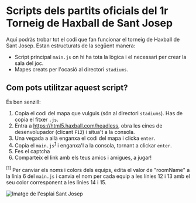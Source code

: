 
# Scripts dels partits oficials del 1r Torneig de Haxball de Sant Josep

Aquí podràs trobar tot el codi que fan funcionar el torneig de Haxball de Sant Josep. Estan estructurats de la següent manera:

* Script principal `main.js` on hi ha tota la lògica i el necessari per crear la sala del joc.
* Mapes creats per l'ocasió al directori `stadiums`.


## Com pots utilitzar aquest script?

És ben senzill:
1. Copia el codi del mapa que vulguis (són al directori `stadiums`). Has de copia el fitxer `.js`.
2. Entra a https://html5.haxball.com/headless, obra les eines de desenvolupador (clicant `F12`) i situa't a la consola.
3. Una vegada a allà enganxa el codi del mapa i clicka `enter`.
4. Copia el `main.js`<sup>[1](#Nota)</sup> i enganxa'l a la consola, tornant a clickar `enter`.
5. Fes el captcha
6. Comparteix el link amb els teus amics i amigues, a jugar!


<sup>[<a name="Nota">1</a>]</sup> Per canviar els noms i colors dels equips, edita el valor de "roomName" a la línia 6  del `main.js` i canvia el nom per cada equip a les línies 12 i 13 amb el seu color corresponent a les línies 14 i 15.

![Imatge de l'esplai Sant Josep](https://pbs.twimg.com/profile_images/1044144595389624321/G0XfX45p_400x400.jpg)

